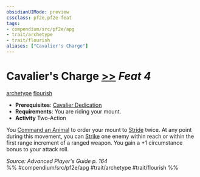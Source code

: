 ```yaml
---
obsidianUIMode: preview
cssclass: pf2e,pf2e-feat
tags:
- compendium/src/pf2e/apg
- trait/archetype
- trait/flourish
aliases: ["Cavalier's Charge"]
---
```

# Cavalier's Charge  [>>](/rules/core-rulebook/chapter-9-playing-the-game.md#Actions "Two-Action") *Feat 4*  
[archetype](/rules/traits/archetype.md)  [flourish](/rules/traits/flourish.md)  

- **Prerequisites**: [Cavalier Dedication](/compendium/feats/cavalier-dedication-apg.md)
- **Requirements**: You are riding your mount.
- **Activity** Two-Action

You [Command an Animal](/rules/actions/command-an-animal.md) to order your mount to [Stride](/rules/actions/stride.md) twice. At any point during this movement, you can [Strike](/rules/actions/strike.md) one enemy within reach or within the first range increment of a ranged weapon. You gain a +1 circumstance bonus to your attack roll.

*Source: Advanced Player's Guide p. 164*  
%% #compendium/src/pf2e/apg #trait/archetype #trait/flourish %%